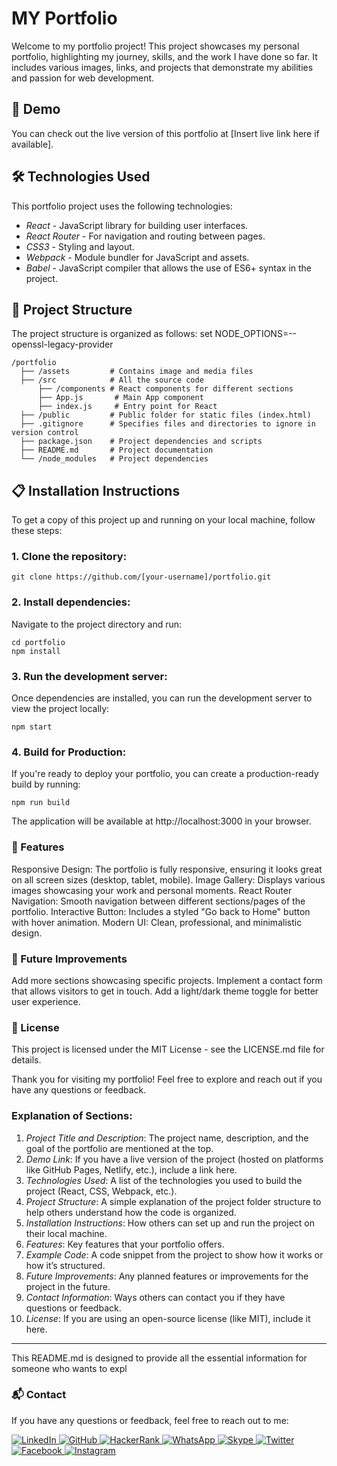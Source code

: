
 # MY Portfolio 

Welcome to my portfolio project! This project showcases my personal portfolio, highlighting my journey, skills, and the work I have done so far. It includes various images, links, and projects that demonstrate my abilities and passion for web development.

## 🚀 Demo

You can check out the live version of this portfolio at [Insert live link here if available].

## 🛠️ Technologies Used

This portfolio project uses the following technologies:

- *React* - JavaScript library for building user interfaces.
- *React Router* - For navigation and routing between pages.
- *CSS3* - Styling and layout.
- *Webpack* - Module bundler for JavaScript and assets.
- *Babel* - JavaScript compiler that allows the use of ES6+ syntax in the project.

## 📂 Project Structure

The project structure is organized as follows:
set NODE_OPTIONS=--openssl-legacy-provider
```
/portfolio
  ├── /assets         # Contains image and media files
  ├── /src            # All the source code
      ├── /components # React components for different sections
      ├── App.js       # Main App component
      ├── index.js     # Entry point for React
  ├── /public         # Public folder for static files (index.html)
  ├── .gitignore      # Specifies files and directories to ignore in version control
  ├── package.json    # Project dependencies and scripts
  ├── README.md       # Project documentation
  └── /node_modules   # Project dependencies
```

## 📋 Installation Instructions

To get a copy of this project up and running on your local machine, follow these steps:

### 1. Clone the repository:

```
git clone https://github.com/[your-username]/portfolio.git
```

### 2. Install dependencies:
Navigate to the project directory and run:
```
cd portfolio
npm install
```
### 3. Run the development server:
Once dependencies are installed, you can run the development server to view the project locally:
```
npm start
```
### 4. Build for Production:
If you're ready to deploy your portfolio, you can create a production-ready build by running:
```
npm run build
```
The application will be available at http://localhost:3000 in your browser.

### 🎨 Features
Responsive Design: The portfolio is fully responsive, ensuring it looks great on all screen sizes (desktop, tablet, mobile).
Image Gallery: Displays various images showcasing your work and personal moments.
React Router Navigation: Smooth navigation between different sections/pages of the portfolio.
Interactive Button: Includes a styled "Go back to Home" button with hover animation.
Modern UI: Clean, professional, and minimalistic design.


### 🔧 Future Improvements
Add more sections showcasing specific projects.
Implement a contact form that allows visitors to get in touch.
Add a light/dark theme toggle for better user experience.


### 📜 License
This project is licensed under the MIT License - see the LICENSE.md file for details.

Thank you for visiting my portfolio! Feel free to explore and reach out if you have any questions or feedback.


### Explanation of Sections:

1. *Project Title and Description*: The project name, description, and the goal of the portfolio are mentioned at the top.
2. *Demo Link*: If you have a live version of the project (hosted on platforms like GitHub Pages, Netlify, etc.), include a link here.
3. *Technologies Used*: A list of the technologies you used to build the project (React, CSS, Webpack, etc.).
4. *Project Structure*: A simple explanation of the project folder structure to help others understand how the code is organized.
5. *Installation Instructions*: How others can set up and run the project on their local machine.
6. *Features*: Key features that your portfolio offers.
7. *Example Code*: A code snippet from the project to show how it works or how it’s structured.
8. *Future Improvements*: Any planned features or improvements for the project in the future.
9. *Contact Information*: Ways others can contact you if they have questions or feedback.
10. *License*: If you are using an open-source license (like MIT), include it here.


---

This README.md is designed to provide all the essential information for someone who wants to expl

### 📬 Contact
If you have any questions or feedback, feel free to reach out to me:


<p align="left">
  <!-- Professional Networks -->
  <a href="https://linkedin.com/in/mumtazali12" target="_blank">
    <img src="https://img.shields.io/badge/LinkedIn-0077B5?style=for-the-badge&logo=linkedin&logoColor=white" alt="LinkedIn"/>
  </a>
  <a href="https://github.com/engrmumtazali0112/engrmumtazali0112/tree/main" target="_blank">
    <img src="https://img.shields.io/badge/GitHub-100000?style=for-the-badge&logo=github&logoColor=white" alt="GitHub"/>
  </a>
  <a href="https://www.hackerrank.com/engrmumtazali01" target="_blank">
    <img src="https://img.shields.io/badge/-Hackerrank-2EC866?style=for-the-badge&logo=HackerRank&logoColor=white" alt="HackerRank"/>
  </a>

  <!-- Messaging & Communication -->
  <a href="https://wa.me/923476338292" target="_blank">
    <img src="https://img.shields.io/badge/WhatsApp-25D366?style=for-the-badge&logo=whatsapp&logoColor=white" alt="WhatsApp"/>
  </a>
  <a href="https://join.skype.com/invite/rxDq4gBgCzAI" target="_blank">
    <img src="https://img.shields.io/badge/Skype-00AFF0?style=for-the-badge&logo=skype&logoColor=white" alt="Skype"/>
  </a>

  <!-- Social Media -->
  <a href="https://twitter.com/mali_yzi" target="_blank">
    <img src="https://img.shields.io/badge/Twitter-1DA1F2?style=for-the-badge&logo=twitter&logoColor=white" alt="Twitter"/>
  </a>
  <a href="https://fb.com/mumtaz ali" target="_blank">
    <img src="https://img.shields.io/badge/Facebook-1877F2?style=for-the-badge&logo=facebook&logoColor=white" alt="Facebook"/>
  </a>
  <a href="https://www.instagram.com/its_maliyzi?igsh=mwr1y2x1a2xpazbpoa" target="_blank">
    <img src="https://img.shields.io/badge/Instagram-E4405F?style=for-the-badge&logo=instagram&logoColor=white" alt="Instagram"/>
  </a>
</p>
